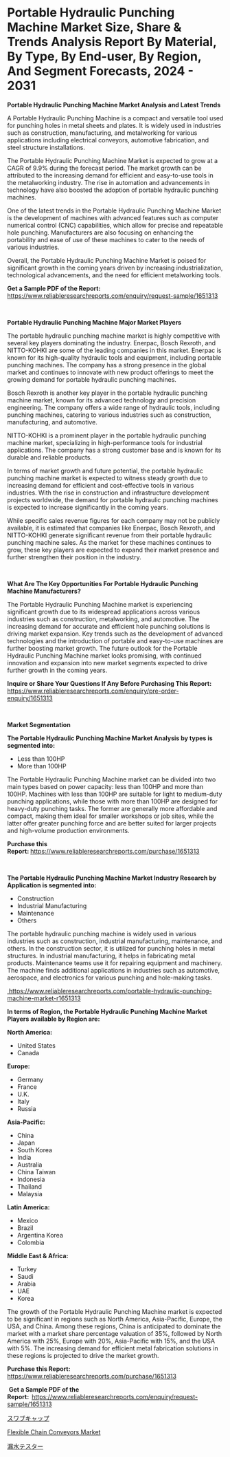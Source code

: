 <p><h1>Portable Hydraulic Punching Machine Market Size, Share & Trends Analysis Report By Material, By Type, By End-user, By Region, And Segment Forecasts, 2024 - 2031</h1></p><p><strong>Portable Hydraulic Punching Machine Market Analysis and Latest Trends</strong></p>
<p><p>A Portable Hydraulic Punching Machine is a compact and versatile tool used for punching holes in metal sheets and plates. It is widely used in industries such as construction, manufacturing, and metalworking for various applications including electrical conveyors, automotive fabrication, and steel structure installations.</p><p>The Portable Hydraulic Punching Machine Market is expected to grow at a CAGR of 9.9% during the forecast period. The market growth can be attributed to the increasing demand for efficient and easy-to-use tools in the metalworking industry. The rise in automation and advancements in technology have also boosted the adoption of portable hydraulic punching machines.</p><p>One of the latest trends in the Portable Hydraulic Punching Machine Market is the development of machines with advanced features such as computer numerical control (CNC) capabilities, which allow for precise and repeatable hole punching. Manufacturers are also focusing on enhancing the portability and ease of use of these machines to cater to the needs of various industries.</p><p>Overall, the Portable Hydraulic Punching Machine Market is poised for significant growth in the coming years driven by increasing industrialization, technological advancements, and the need for efficient metalworking tools.</p></p>
<p><strong>Get a Sample PDF of the Report:&nbsp;</strong> <a href="https://www.reliableresearchreports.com/enquiry/request-sample/1651313">https://www.reliableresearchreports.com/enquiry/request-sample/1651313</a></p>
<p>&nbsp;</p>
<p><strong>Portable Hydraulic Punching Machine Major Market Players</strong></p>
<p><p>The portable hydraulic punching machine market is highly competitive with several key players dominating the industry. Enerpac, Bosch Rexroth, and NITTO-KOHKI are some of the leading companies in this market. Enerpac is known for its high-quality hydraulic tools and equipment, including portable punching machines. The company has a strong presence in the global market and continues to innovate with new product offerings to meet the growing demand for portable hydraulic punching machines.</p><p>Bosch Rexroth is another key player in the portable hydraulic punching machine market, known for its advanced technology and precision engineering. The company offers a wide range of hydraulic tools, including punching machines, catering to various industries such as construction, manufacturing, and automotive.</p><p>NITTO-KOHKI is a prominent player in the portable hydraulic punching machine market, specializing in high-performance tools for industrial applications. The company has a strong customer base and is known for its durable and reliable products.</p><p>In terms of market growth and future potential, the portable hydraulic punching machine market is expected to witness steady growth due to increasing demand for efficient and cost-effective tools in various industries. With the rise in construction and infrastructure development projects worldwide, the demand for portable hydraulic punching machines is expected to increase significantly in the coming years.</p><p>While specific sales revenue figures for each company may not be publicly available, it is estimated that companies like Enerpac, Bosch Rexroth, and NITTO-KOHKI generate significant revenue from their portable hydraulic punching machine sales. As the market for these machines continues to grow, these key players are expected to expand their market presence and further strengthen their position in the industry.</p></p>
<p>&nbsp;</p>
<p><strong>What Are The Key Opportunities For Portable Hydraulic Punching Machine Manufacturers?</strong></p>
<p><p>The Portable Hydraulic Punching Machine market is experiencing significant growth due to its widespread applications across various industries such as construction, metalworking, and automotive. The increasing demand for accurate and efficient hole punching solutions is driving market expansion. Key trends such as the development of advanced technologies and the introduction of portable and easy-to-use machines are further boosting market growth. The future outlook for the Portable Hydraulic Punching Machine market looks promising, with continued innovation and expansion into new market segments expected to drive further growth in the coming years.</p></p>
<p><strong>Inquire or Share Your Questions If Any Before Purchasing This Report:</strong> <a href="https://www.reliableresearchreports.com/enquiry/pre-order-enquiry/1651313">https://www.reliableresearchreports.com/enquiry/pre-order-enquiry/1651313</a></p>
<p>&nbsp;</p>
<p><strong>Market Segmentation</strong></p>
<p><strong>The Portable Hydraulic Punching Machine Market Analysis by types is segmented into:</strong></p>
<p><ul><li>Less than 100HP</li><li>More than 100HP</li></ul></p>
<p><p>The Portable Hydraulic Punching Machine market can be divided into two main types based on power capacity: less than 100HP and more than 100HP. Machines with less than 100HP are suitable for light to medium-duty punching applications, while those with more than 100HP are designed for heavy-duty punching tasks. The former are generally more affordable and compact, making them ideal for smaller workshops or job sites, while the latter offer greater punching force and are better suited for larger projects and high-volume production environments.</p></p>
<p><strong>Purchase this Report:&nbsp;</strong><a href="https://www.reliableresearchreports.com/purchase/1651313">https://www.reliableresearchreports.com/purchase/1651313</a></p>
<p>&nbsp;</p>
<p><strong>The Portable Hydraulic Punching Machine Market Industry Research by Application is segmented into:</strong></p>
<p><ul><li>Construction</li><li>Industrial Manufacturing</li><li>Maintenance</li><li>Others</li></ul></p>
<p><p>The portable hydraulic punching machine is widely used in various industries such as construction, industrial manufacturing, maintenance, and others. In the construction sector, it is utilized for punching holes in metal structures. In industrial manufacturing, it helps in fabricating metal products. Maintenance teams use it for repairing equipment and machinery. The machine finds additional applications in industries such as automotive, aerospace, and electronics for various punching and hole-making tasks.</p></p>
<p><a href="https://www.reliableresearchreports.com/portable-hydraulic-punching-machine-market-r1651313">&nbsp;https://www.reliableresearchreports.com/portable-hydraulic-punching-machine-market-r1651313</a></p>
<p><strong>In terms of Region, the Portable Hydraulic Punching Machine Market Players available by Region are:</strong></p>
<p>
    <p> <strong> North America: </strong>
        <ul>
            <li>United States</li>
            <li>Canada</li>
        </ul>
        </p> 
    <p> <strong> Europe: </strong>
        <ul>
            <li>Germany</li>
            <li>France</li>
            <li>U.K.</li>
            <li>Italy</li>
            <li>Russia</li>
        </ul>
        </p> 
    <p> <strong> Asia-Pacific: </strong>
        <ul>
            <li>China</li>
            <li>Japan</li>
            <li>South Korea</li>
            <li>India</li>
            <li>Australia</li>
            <li>China Taiwan</li>
            <li>Indonesia</li>
            <li>Thailand</li>
            <li>Malaysia</li>
        </ul>
        </p> 
    <p> <strong> Latin America: </strong>
        <ul>
            <li>Mexico</li>
            <li>Brazil</li>
            <li>Argentina Korea</li>
            <li>Colombia</li>
        </ul>
        </p> 
    <p> <strong> Middle East & Africa: </strong>
        <ul>
            <li>Turkey</li>
            <li>Saudi</li>
            <li>Arabia</li>
            <li>UAE</li>
            <li>Korea</li>
        </ul>
    </p>
    </p>
<p><p>The growth of the Portable Hydraulic Punching Machine market is expected to be significant in regions such as North America, Asia-Pacific, Europe, the USA, and China. Among these regions, China is anticipated to dominate the market with a market share percentage valuation of 35%, followed by North America with 25%, Europe with 20%, Asia-Pacific with 15%, and the USA with 5%. The increasing demand for efficient metal fabrication solutions in these regions is projected to drive the market growth.</p></p>
<p><strong>Purchase this Report: </strong><a href="https://www.reliableresearchreports.com/purchase/1651313">https://www.reliableresearchreports.com/purchase/1651313</a></p>
<p>&nbsp;<strong>Get a Sample PDF of the Report:&nbsp;&nbsp;</strong><a href="https://www.reliableresearchreports.com/enquiry/request-sample/1651313">https://www.reliableresearchreports.com/enquiry/request-sample/1651313</a></p>
<p><strong></strong></p>
<p><p><a href="https://medium.com/@jackpeters644/%E3%82%B9%E3%83%AF%E3%83%96%E3%82%AD%E3%83%A3%E3%83%83%E3%83%97%E5%B8%82%E5%A0%B4%E3%81%AE%E8%A6%8F%E6%A8%A1%E3%81%A8%E5%B8%82%E5%A0%B4%E5%8B%95%E5%90%91-%E5%AE%8C%E5%85%A8%E3%81%AA%E6%A5%AD%E7%95%8C%E6%A6%82%E8%A6%81-2024%E5%B9%B4%E3%81%8B%E3%82%892031%E5%B9%B4-3c26068cbace">スワブキャップ</a></p><p><a href="https://github.com/dimitrishawkinswaynenp91rgz/Market-Research-Report-List-2/blob/main/flexible-chain-conveyors-market.md">Flexible Chain Conveyors Market</a></p><p><a href="https://github.com/one-cool-chick/Market-Research-Report-List-1/blob/main/342909327962.md">漏水テスター</a></p></p>